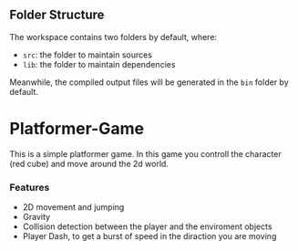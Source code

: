 ## Folder Structure

The workspace contains two folders by default, where:

- `src`: the folder to maintain sources
- `lib`: the folder to maintain dependencies

Meanwhile, the compiled output files will be generated in the `bin` folder by default.

# Platformer-Game

This is a simple platformer game. In this game you controll the character (red cube) and move around the 2d world.

### Features
- 2D movement and jumping
- Gravity
- Collision detection between the player and the enviroment objects
- Player Dash, to get a burst of speed in the diraction you are moving